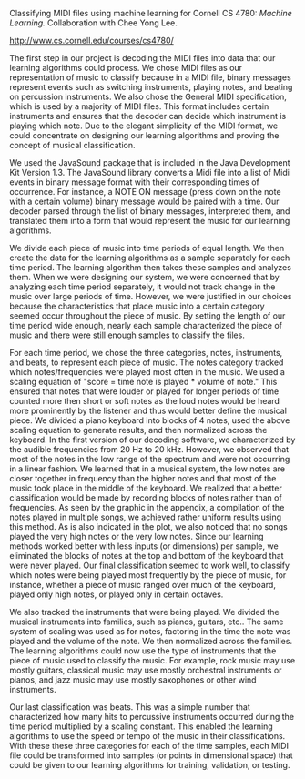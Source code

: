 Classifying MIDI files using machine learning for Cornell CS 4780: *Machine Learning.* Collaboration with Chee Yong Lee.

http://www.cs.cornell.edu/courses/cs4780/

The first step in our project is decoding the MIDI files into data that our learning algorithms could process. We chose MIDI files as our representation of music to classify because in a MIDI file, binary messages represent events such as switching instruments, playing notes, and beating on percussion instruments. We also chose the General MIDI specification, which is used by a majority of MIDI files. This format includes certain instruments and ensures that the decoder can decide which instrument is playing which note. Due to the elegant simplicity of the MIDI format, we could concentrate on designing our learning algorithms and proving the concept of musical classification.

We used the JavaSound package that is included in the Java Development Kit Version 1.3. The JavaSound library converts a Midi file into a list of Midi events in binary message format with their corresponding times of occurrence. For instance, a NOTE ON message (press down on the note with a certain volume) binary message would be paired with a time. Our decoder parsed through the list of binary messages, interpreted them, and translated them into a form that would represent the music for our learning algorithms.

We divide each piece of music into time periods of equal length. We then create the data for the learning algorithms as a sample separately for each time period. The learning algorithm then takes these samples and analyzes them. When we were designing our system, we were concerned that by analyzing each time period separately, it would not track change in the music over large periods of time. However, we were justified in our choices because the characteristics that place music into a certain category seemed occur throughout the piece of music. By setting the length of our time period wide enough, nearly each sample characterized the piece of music and there were still enough samples to classify the files.

For each time period, we chose the three categories, notes, instruments, and beats, to represent each piece of music. The notes category tracked which notes/frequencies were played most often in the music. We used a scaling equation of "score = time note is played * volume of note." This ensured that notes that were louder or played for longer periods of time counted more then short or soft notes as the loud notes would be heard more prominently by the listener and thus would better define the musical piece. We divided a piano keyboard into blocks of 4 notes, used the above scaling equation to generate results, and then normalized across the keyboard. In the first version of our decoding software, we characterized by the audible frequencies from 20 Hz to 20 kHz. However, we observed that most of the notes in the low range of the spectrum and were not occurring in a linear fashion. We learned that in a musical system, the low notes are closer together in frequency than the higher notes and that most of the music took place in the middle of the keyboard. We realized that a better classification would be made by recording blocks of notes rather than of frequencies. As seen by the graphic in the appendix, a compilation of the notes played in multiple songs, we achieved rather uniform results using this method. As is also indicated in the plot, we also noticed that no songs played the very high notes or the very low notes. Since our learning methods worked better with less inputs (or dimensions) per sample, we eliminated the blocks of notes at the top and bottom of the keyboard that were never played. Our final classification seemed to work well, to classify which notes were being played most frequently by the piece of music, for instance, whether a piece of music ranged over much of the keyboard, played only high notes, or played only in certain octaves.

We also tracked the instruments that were being played. We divided the musical instruments into families, such as pianos, guitars, etc.. The same system of scaling was used as for notes, factoring in the time the note was played and the volume of the note. We then normalized across the families. The learning algorithms could now use the type of instruments that the piece of music used to classify the music. For example, rock music may use mostly guitars, classical music may use mostly orchestral instruments or pianos, and jazz music may use mostly saxophones or other wind instruments.

Our last classification was beats. This was a simple number that characterized how many hits to percussive instruments occurred during the time period multiplied by a scaling constant. This enabled the learning algorithms to use the speed or tempo of the music in their classifications. With these these three categories for each of the time samples, each MIDI file could be transformed into samples (or points in dimensional space) that could be given to our learning algorithms for training, validation, or testing.
